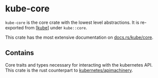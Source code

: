 # kube-core

`kube-core` is the core crate with the lowest level abstractions.
It is re-exported from [[kube]] under `kube::core`.

This crate has the most extensive documentation on [docs.rs/kube/core](https://docs.rs/kube/latest/kube/core/index.html).

## Contains

Core traits and types necessary for interacting with the kubernetes API.
This crate is the rust counterpart to [kubernetes/apimachinery](https://github.com/kubernetes/apimachinery).

[//begin]: # "Autogenerated link references for markdown compatibility"
[kube]: kube "kube"
[//end]: # "Autogenerated link references"

